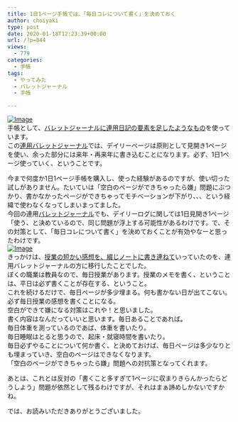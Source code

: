 ```yaml
---
title: 1日1ページ手帳では、「毎日コレについて書く」を決めておく
author: choiyaki
type: post
date: 2020-01-18T12:23:39+00:00
url: /?p=844
views:
  - 779
categories:
  - 手帳
tags:
  - やってみた
  - バレットジャーナル
  - 手帳

---
```

[![Image][1]][2]  
手帳として、[バレットジャーナルに連用日記の要素を足したようなもの][3]を使っています。  
この[連用バレットジャーナル][4]では、デイリーページは原則として見開き1ページを使い、余った部分には来年・再来年に書き込むことになります。必ず、1日1ページ使っていく、ということです。

今まで何度か1日1ページ手帳を購入し、使った経験があるのですが、使い切った試しがありません。たいていは「空白のページができちゃったら嫌」問題にぶつかり、書かなかったページができちゃってモチベーションが下がり、、、という経緯で使わなくなってしまいまってました。  
今回の連用[バレットジャーナル][5]でも、デイリーログに関しては1日見開き1ページ「使う、と決めているので、同じ問題が浮上する可能性があるわけです。で、その対策として、「毎日コレについて書く」を決めておくことが有効やなーと思ったわけです。  
[![Image][6]][7]  
きっかけは、[授業の短かい感想を、綴じノートに書き連ねて][8]いっていたのを、連用バレットジャーナルの方に移行したことでした。  
ぼくの職業は教員なので、毎日授業があります。授業のメモを書く、ということは、平日は必ず書くことが存在する、ということ。  
これを続けるだけで、毎日ページが多少埋まる。何も書かない日が出てこない。必ず毎日授業の感想を書くことになる。  
空白ができて嫌になる対策はこれや！と思いました。  
書く内容はなんだっていいと思います。毎日あることであれば。  
毎日体重を測っているのであば、体重を書いたり。  
毎日睡眠はとると思うので、起床・就寝時間を書いたり。  
毎日必ずやることについて何か書く、と決めておけば、毎日ページは多少なりとも埋まっていき、空白のページはできなくなります。  
「空白のページができちゃったら嫌」問題への対抗策となってくれます。

あとは、これとは反対の「書くこと多すぎて1ページに収まりきらんかったらどうしよう」問題が依然として残るわけですが、それはまぁ諦めしかないですかね。

では、お読みいただきありがとうございました。

 [1]: https://gyazo.com/e95b878ab08d95875ef4f1c36cddd021/thumb/1000
 [2]: https://gyazo.com/e95b878ab08d95875ef4f1c36cddd021
 [3]: https://choiyaki.com/?p=833
 [4]: https://choiyaki.com/?p=839
 [5]: https://scrapbox.io/choiyaki-hondana/%E3%83%90%E3%83%AC%E3%83%83%E3%83%88%E3%82%B8%E3%83%A3%E3%83%BC%E3%83%8A%E3%83%AB
 [6]: https://gyazo.com/e7f64cd1d35fcc4195a85c324e6577fa/thumb/1000
 [7]: https://gyazo.com/e7f64cd1d35fcc4195a85c324e6577fa
 [8]: https://choiyaki.com/?p=640